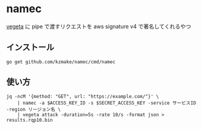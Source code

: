# namec

[vegeta](https://github.com/tsenart/vegeta) に pipe で渡すリクエストを aws signature v4 で著名してくれるやつ

## インストール

```
go get github.com/kzmake/namec/cmd/namec
```

## 使い方
```
jq -ncM '{method: "GET", url: "https://example.com/"}' \
    | namec -a $ACCESS_KEY_ID -s $SECRET_ACCESS_KEY -service サービスID -region リージョン名 \
    | vegeta attack -duration=5s -rate 10/s -format json > results.rqp10.bin
```
